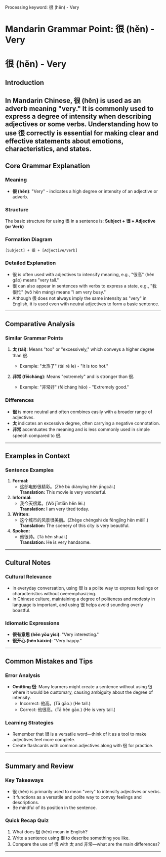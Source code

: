 Processing keyword: 很 (hěn) - Very
# Mandarin Grammar Point: 很 (hěn) - Very
# 很 (hěn) - Very
## Introduction
In Mandarin Chinese, 很 (hěn) is used as an adverb meaning "very." It is commonly used to express a degree of intensity when describing adjectives or some verbs. Understanding how to use 很 correctly is essential for making clear and effective statements about emotions, characteristics, and states.
---
## Core Grammar Explanation
### Meaning
- **很 (hěn)**: "Very" - indicates a high degree or intensity of an adjective or adverb.
### Structure
The basic structure for using 很 in a sentence is:
**Subject + 很 + Adjective (or Verb)**
### Formation Diagram
```
[Subject] + 很 + [Adjective/Verb]
```
### Detailed Explanation
- 很 is often used with adjectives to intensify meaning, e.g., "很高" (hěn gāo) means "very tall."
- 很 can also appear in sentences with verbs to express a state, e.g., "我很忙" (wǒ hěn máng) means "I am very busy."
- Although 很 does not always imply the same intensity as "very" in English, it is used even with neutral adjectives to form a basic sentence.
---
## Comparative Analysis
### Similar Grammar Points
1. **太 (tài)**: Means "too" or "excessively," which conveys a higher degree than 很.  
   - Example: "太热了" (tài rè le) - "It is too hot."
   
2. **非常 (fēicháng)**: Means "extremely" and is stronger than 很.  
   - Example: "非常好" (fēicháng hǎo) - "Extremely good."
### Differences
- **很** is more neutral and often combines easily with a broader range of adjectives.
- **太** indicates an excessive degree, often carrying a negative connotation.
- **非常** accentuates the meaning and is less commonly used in simple speech compared to 很.
---
## Examples in Context
### Sentence Examples
1. **Formal:**
   - 这部电影很精彩。(Zhè bù diànyǐng hěn jīngcǎi.)  
     **Translation:** This movie is very wonderful.
2. **Informal:**
   - 我今天很累。(Wǒ jīntiān hěn lèi.)  
     **Translation:** I am very tired today.
3. **Written:**
   - 这个城市的风景很美丽。(Zhège chéngshì de fēngjǐng hěn měilì.)  
     **Translation:** The scenery of this city is very beautiful.
4. **Spoken:**
   - 他很帅。(Tā hěn shuài.)  
     **Translation:** He is very handsome.
---
## Cultural Notes
### Cultural Relevance
- In everyday conversation, using 很 is a polite way to express feelings or characteristics without overemphasizing.
- In Chinese culture, maintaining a degree of politeness and modesty in language is important, and using 很 helps avoid sounding overly boastful.
### Idiomatic Expressions
- **很有意思 (hěn yǒu yìsi)**: "Very interesting."
- **很开心 (hěn kāixīn)**: "Very happy."
---
## Common Mistakes and Tips
### Error Analysis
- **Omitting 很**: Many learners might create a sentence without using 很 where it would be customary, causing ambiguity about the degree of intensity.
  - Incorrect: 他高。(Tā gāo.) (He tall.)
  - Correct: 他很高。(Tā hěn gāo.) (He is very tall.)
### Learning Strategies
- Remember that 很 is a versatile word—think of it as a tool to make adjectives feel more complete.
- Create flashcards with common adjectives along with 很 for practice.
---
## Summary and Review
### Key Takeaways
- 很 (hěn) is primarily used to mean "very" to intensify adjectives or verbs.
- It functions as a versatile and polite way to convey feelings and descriptions.
- Be mindful of its position in the sentence.
### Quick Recap Quiz
1. What does 很 (hěn) mean in English?  
2. Write a sentence using 很 to describe something you like.
3. Compare the use of 很 with 太 and 非常—what are the main differences?
---
